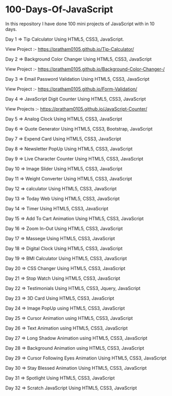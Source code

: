 # 100-Days-Of-JavaScript

In this repository I have done 100 mini projects of JavaScript with in 10 days. 

Day 1 => Tip Calculator Using HTML5, CSS3, JavaScript.

View Project :- https://pratham0105.github.io/Tip-Calculator/


Day 2 => Background Color Changer Using HTML5, CSS3, JavaScript

View Project :- https://pratham0105.github.io/Background-Color-Changer-/


Day 3 => Email Password Validation Using HTML5, CSS3, JavaScript

View Project :- https://pratham0105.github.io/Form-Validation/


Day 4 => JavaScript Digit Counter Using HTML5, CSS3, JavaScript

View Projects :- https://pratham0105.github.io/JavaScript-Counter/


Day 5 => Analog Clock Using HTML5, CSS3, JavaScript

Day 6 => Quote Generator Using HTML5, CSS3, Bootstrap, JavaScript

Day 7 => Expend Card Using HTML5, CSS3, JavaScript

Day 8 => Newsletter PopUp Using HTML5, CSS3, JavaScript

Day 9 => Live Character Counter Using HTML5, CSS3, JavaScript

Day 10 => Image Slider Using HTML5, CSS3, JavaScript

Day 11 => Weight Converter Using HTML5, CSS3, JavaScript

Day 12 => calculator Using HTML5, CSS3, JavaScript

Day 13 => Today Web Using HTML5, CSS3, JavaScript

Day 14 => Timer Using HTML5, CSS3, JavaScript

Day 15 => Add To Cart Animation Using HTML5, CSS3, JavaScript

Day 16 => Zoom In-Out Using HTML5, CSS3, JavaScript

Day 17 => Massege Using HTML5, CSS3, JavaScript

Day 18 => Digital Clock Using HTML5, CSS3, JavaScript

Day 19 => BMI Calculator Using HTML5, CSS3, JavaScript

Day 20 => CSS Changer Using HTML5, CSS3, JavaScript

Day 21 => Stop Watch Using HTML5, CSS3, JavaScript

Day 22 => Testimonials Using HTML5, CSS3, Jquery, JavaScript

Day 23 => 3D Card Using HTML5, CSS3, JavaScript

Day 24 => Image PopUp using HTML5, CSS3, JavaScript

Day 25 => Cursor Animation using HTML5, CSS3, JavaScript

Day 26 => Text Animation using HTML5, CSS3, JavaScript

Day 27 => Long Shadow Animation using HTML5, CSS3, JavaScript

Day 28 => Background Animation using HTML5, CSS3, JavaScript

Day 29 => Cursor Following Eyes Animation Using HTML5, CSS3, JavaScript

Day 30 => Stay Blessed Animation Using HTML5, CSS3, JavaScript

Day 31 => Spotlight Using HTML5, CSS3, JavaScript

Day 32 => Scratch JavaScript Using HTML5, CSS3, JavaScript
